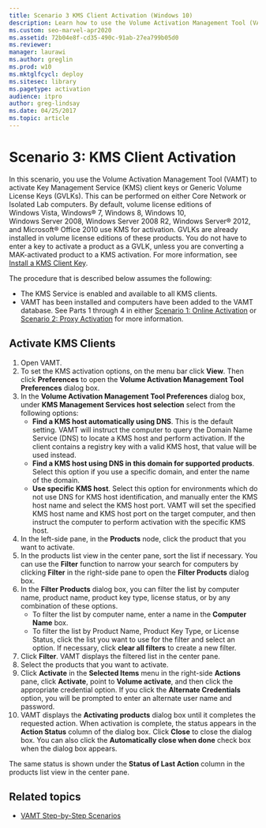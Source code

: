 ```yaml
---
title: Scenario 3 KMS Client Activation (Windows 10)
description: Learn how to use the Volume Activation Management Tool (VAMT) to activate Key Management Service (KMS) client keys or Generic Volume License Keys (GVLKs).
ms.custom: seo-marvel-apr2020
ms.assetid: 72b04e8f-cd35-490c-91ab-27ea799b05d0
ms.reviewer: 
manager: laurawi
ms.author: greglin
ms.prod: w10
ms.mktglfcycl: deploy
ms.sitesec: library
ms.pagetype: activation
audience: itpro
author: greg-lindsay
ms.date: 04/25/2017
ms.topic: article
---
```


# Scenario 3: KMS Client Activation

In this scenario, you use the Volume Activation Management Tool (VAMT) to activate Key Management Service (KMS) client keys or Generic Volume License Keys (GVLKs). This can be performed on either Core Network or Isolated Lab computers. By default, volume license editions of Windows Vista, Windows® 7, Windows 8, Windows 10, Windows Server 2008, Windows Server 2008 R2, Windows Server® 2012, and Microsoft® Office 2010 use KMS for activation. GVLKs are already installed in volume license editions of these products. You do not have to enter a key to activate a product as a GVLK, unless you are converting a MAK-activated product to a KMS activation. For more information, see [Install a KMS Client Key](install-kms-client-key-vamt.md).

The procedure that is described below assumes the following:
-   The KMS Service is enabled and available to all KMS clients.
-   VAMT has been installed and computers have been added to the VAMT database. See Parts 1 through 4 in either [Scenario 1: Online Activation](scenario-online-activation-vamt.md) or [Scenario 2: Proxy Activation](scenario-proxy-activation-vamt.md) for more information.

## Activate KMS Clients

1.  Open VAMT.
2.  To set the KMS activation options, on the menu bar click **View**. Then click **Preferences** to open the **Volume Activation Management Tool Preferences** dialog box.
3.  In the **Volume Activation Management Tool Preferences** dialog box, under **KMS Management Services host selection** select from the following options:
    -   **Find a KMS host automatically using DNS**. This is the default setting. VAMT will instruct the computer to query the Domain Name Service (DNS) to locate a KMS host and perform activation. If the client contains a registry key with a valid KMS host, that value will be used instead.
    -   **Find a KMS host using DNS in this domain for supported products**. Select this option if you use a specific domain, and enter the name of the domain.
    -   **Use specific KMS host**. Select this option for environments which do not use DNS for KMS host identification, and manually enter the KMS host name and select the KMS host port. VAMT will set the specified KMS host name and KMS host port on the target computer, and then instruct the computer to perform activation with the specific KMS host.
4.  In the left-side pane, in the **Products** node, click the product that you want to activate.
5.  In the products list view in the center pane, sort the list if necessary. You can use the **Filter** function to narrow your search for computers by clicking **Filter** in the right-side pane to open the **Filter Products** dialog box.
6.  In the **Filter Products** dialog box, you can filter the list by computer name, product name, product key type, license status, or by any combination of these options.
    -   To filter the list by computer name, enter a name in the **Computer Name** box.
    -   To filter the list by Product Name, Product Key Type, or License Status, click the list you want to use for the filter and select an option. If necessary, click **clear all filters** to create a new filter.
7.  Click **Filter**. VAMT displays the filtered list in the center pane.
8.  Select the products that you want to activate.
9.  Click **Activate** in the **Selected Items** menu in the right-side **Actions** pane, click **Activate**, point to **Volume activate**, and then click the appropriate credential option. If you click the **Alternate Credentials** option, you will be prompted to enter an alternate user name and password.
10. VAMT displays the **Activating products** dialog box until it completes the requested action. When activation is complete, the status appears in the **Action Status** column of the dialog box. Click **Close** to close the dialog box. You can also click the **Automatically close when done** check box when the dialog box appears.

The same status is shown under the **Status of Last Action** column in the products list view in the center pane.

## Related topics
- [VAMT Step-by-Step Scenarios](vamt-step-by-step.md)
 
 
